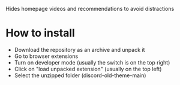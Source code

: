 Hides homepage videos and recommendations to avoid distractions
# How to install
* Download the repository as an archive and unpack it
* Go to browser extensions
* Turn on developer mode (usually the switch is on the top right)
* Click on "load unpacked extension" (usually on the top left)
* Select the unzipped folder (discord-old-theme-main)
